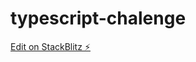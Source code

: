 # typescript-chalenge

[Edit on StackBlitz ⚡️](https://stackblitz.com/edit/typescript-playground-sandbox-vfkvrs)